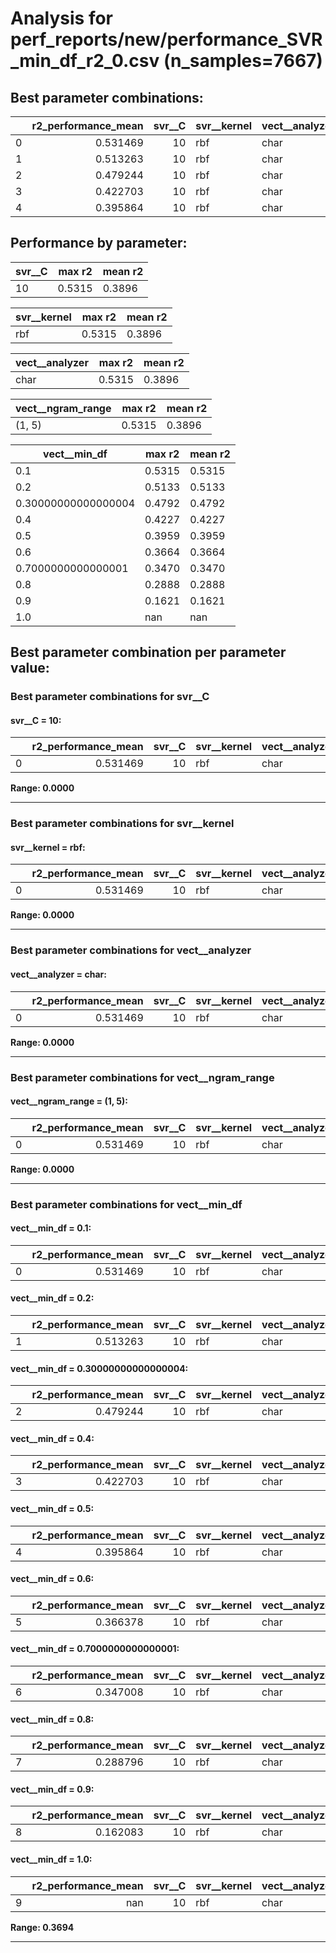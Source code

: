 # Analysis for perf_reports/new/performance_SVR_min_df_r2_0.csv (n_samples=7667)

## Best parameter combinations:

|    |   r2_performance_mean |   svr__C | svr__kernel   | vect__analyzer   | vect__ngram_range   |   vect__min_df |
|---:|----------------------:|---------:|:--------------|:-----------------|:--------------------|---------------:|
|  0 |              0.531469 |       10 | rbf           | char             | (1, 5)              |            0.1 |
|  1 |              0.513263 |       10 | rbf           | char             | (1, 5)              |            0.2 |
|  2 |              0.479244 |       10 | rbf           | char             | (1, 5)              |            0.3 |
|  3 |              0.422703 |       10 | rbf           | char             | (1, 5)              |            0.4 |
|  4 |              0.395864 |       10 | rbf           | char             | (1, 5)              |            0.5 |

## Performance by parameter:

|svr__C |max r2 |mean r2 |
|---|---|---|
|10              | 0.5315| 0.3896|


|svr__kernel |max r2 |mean r2 |
|---|---|---|
|rbf             | 0.5315| 0.3896|


|vect__analyzer |max r2 |mean r2 |
|---|---|---|
|char            | 0.5315| 0.3896|


|vect__ngram_range |max r2 |mean r2 |
|---|---|---|
|(1, 5)          | 0.5315| 0.3896|


|vect__min_df |max r2 |mean r2 |
|---|---|---|
|0.1             | 0.5315| 0.5315|
|0.2             | 0.5133| 0.5133|
|0.30000000000000004 | 0.4792| 0.4792|
|0.4             | 0.4227| 0.4227|
|0.5             | 0.3959| 0.3959|
|0.6             | 0.3664| 0.3664|
|0.7000000000000001 | 0.3470| 0.3470|
|0.8             | 0.2888| 0.2888|
|0.9             | 0.1621| 0.1621|
|1.0             |   nan|   nan|


## Best parameter combination per parameter value:


### Best parameter combinations for svr__C


#### svr__C = 10:

|    |   r2_performance_mean |   svr__C | svr__kernel   | vect__analyzer   | vect__ngram_range   |   vect__min_df |
|---:|----------------------:|---------:|:--------------|:-----------------|:--------------------|---------------:|
|  0 |              0.531469 |       10 | rbf           | char             | (1, 5)              |            0.1 |

**Range: 0.0000**

---

### Best parameter combinations for svr__kernel


#### svr__kernel = rbf:

|    |   r2_performance_mean |   svr__C | svr__kernel   | vect__analyzer   | vect__ngram_range   |   vect__min_df |
|---:|----------------------:|---------:|:--------------|:-----------------|:--------------------|---------------:|
|  0 |              0.531469 |       10 | rbf           | char             | (1, 5)              |            0.1 |

**Range: 0.0000**

---

### Best parameter combinations for vect__analyzer


#### vect__analyzer = char:

|    |   r2_performance_mean |   svr__C | svr__kernel   | vect__analyzer   | vect__ngram_range   |   vect__min_df |
|---:|----------------------:|---------:|:--------------|:-----------------|:--------------------|---------------:|
|  0 |              0.531469 |       10 | rbf           | char             | (1, 5)              |            0.1 |

**Range: 0.0000**

---

### Best parameter combinations for vect__ngram_range


#### vect__ngram_range = (1, 5):

|    |   r2_performance_mean |   svr__C | svr__kernel   | vect__analyzer   | vect__ngram_range   |   vect__min_df |
|---:|----------------------:|---------:|:--------------|:-----------------|:--------------------|---------------:|
|  0 |              0.531469 |       10 | rbf           | char             | (1, 5)              |            0.1 |

**Range: 0.0000**

---

### Best parameter combinations for vect__min_df


#### vect__min_df = 0.1:

|    |   r2_performance_mean |   svr__C | svr__kernel   | vect__analyzer   | vect__ngram_range   |   vect__min_df |
|---:|----------------------:|---------:|:--------------|:-----------------|:--------------------|---------------:|
|  0 |              0.531469 |       10 | rbf           | char             | (1, 5)              |            0.1 |
#### vect__min_df = 0.2:

|    |   r2_performance_mean |   svr__C | svr__kernel   | vect__analyzer   | vect__ngram_range   |   vect__min_df |
|---:|----------------------:|---------:|:--------------|:-----------------|:--------------------|---------------:|
|  1 |              0.513263 |       10 | rbf           | char             | (1, 5)              |            0.2 |
#### vect__min_df = 0.30000000000000004:

|    |   r2_performance_mean |   svr__C | svr__kernel   | vect__analyzer   | vect__ngram_range   |   vect__min_df |
|---:|----------------------:|---------:|:--------------|:-----------------|:--------------------|---------------:|
|  2 |              0.479244 |       10 | rbf           | char             | (1, 5)              |            0.3 |
#### vect__min_df = 0.4:

|    |   r2_performance_mean |   svr__C | svr__kernel   | vect__analyzer   | vect__ngram_range   |   vect__min_df |
|---:|----------------------:|---------:|:--------------|:-----------------|:--------------------|---------------:|
|  3 |              0.422703 |       10 | rbf           | char             | (1, 5)              |            0.4 |
#### vect__min_df = 0.5:

|    |   r2_performance_mean |   svr__C | svr__kernel   | vect__analyzer   | vect__ngram_range   |   vect__min_df |
|---:|----------------------:|---------:|:--------------|:-----------------|:--------------------|---------------:|
|  4 |              0.395864 |       10 | rbf           | char             | (1, 5)              |            0.5 |
#### vect__min_df = 0.6:

|    |   r2_performance_mean |   svr__C | svr__kernel   | vect__analyzer   | vect__ngram_range   |   vect__min_df |
|---:|----------------------:|---------:|:--------------|:-----------------|:--------------------|---------------:|
|  5 |              0.366378 |       10 | rbf           | char             | (1, 5)              |            0.6 |
#### vect__min_df = 0.7000000000000001:

|    |   r2_performance_mean |   svr__C | svr__kernel   | vect__analyzer   | vect__ngram_range   |   vect__min_df |
|---:|----------------------:|---------:|:--------------|:-----------------|:--------------------|---------------:|
|  6 |              0.347008 |       10 | rbf           | char             | (1, 5)              |            0.7 |
#### vect__min_df = 0.8:

|    |   r2_performance_mean |   svr__C | svr__kernel   | vect__analyzer   | vect__ngram_range   |   vect__min_df |
|---:|----------------------:|---------:|:--------------|:-----------------|:--------------------|---------------:|
|  7 |              0.288796 |       10 | rbf           | char             | (1, 5)              |            0.8 |
#### vect__min_df = 0.9:

|    |   r2_performance_mean |   svr__C | svr__kernel   | vect__analyzer   | vect__ngram_range   |   vect__min_df |
|---:|----------------------:|---------:|:--------------|:-----------------|:--------------------|---------------:|
|  8 |              0.162083 |       10 | rbf           | char             | (1, 5)              |            0.9 |
#### vect__min_df = 1.0:

|    |   r2_performance_mean |   svr__C | svr__kernel   | vect__analyzer   | vect__ngram_range   |   vect__min_df |
|---:|----------------------:|---------:|:--------------|:-----------------|:--------------------|---------------:|
|  9 |                   nan |       10 | rbf           | char             | (1, 5)              |              1 |

**Range: 0.3694**

---
